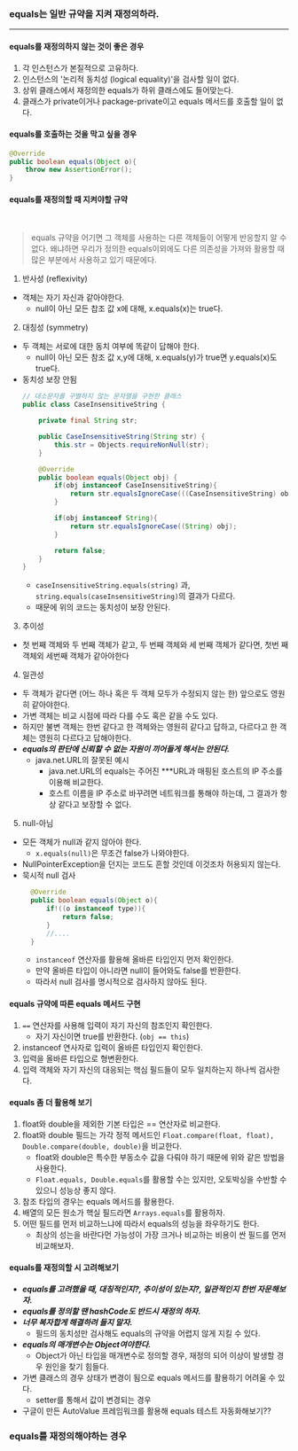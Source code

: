 ### equals는 일반 규약을 지켜 재정의하라.
---

#### equals를 재정의하지 않는 것이 좋은 경우
1. 각 인스턴스가 본질적으로 고유하다.
2. 인스턴스의 '논리적 동치성 (logical equality)'을 검사할 일이 없다.
3. 상위 클래스에서 재정의한 equals가 하위 클래스에도 들어맞는다.
4. 클래스가 private이거나 package-private이고 equals 메서드를 호출할 일이 없다.

#### equals를 호출하는 것을 막고 싶을 경우
```java
@Override
public boolean equals(Object o){
    throw new AssertionError();
}
```


#### equals를 재정의할 때 지켜야할 규약
<br/>

> equals 규약을 어기면 그 객체를 사용하는 다른 객체들이 어떻게 반응할지 알 수 없다.
> 왜냐하면 우리가 정의한 equals이외에도 다른 의존성을 가져와 활용할 때 많은 부분에서 사용하고 있기 때문에다.

1. 반사성 (reflexivity)
 - 객체는 자기 자신과 같아야한다.
   - null이 아닌 모든 찹조 값 x에 대해, x.equals(x)는 true다. 

2. 대칭성 (symmetry)
- 두 객체는 서로에 대한 동치 여부에 똑같이 답해야 한다.
  - null이 아닌 모든 참조 값 x,y에 대해, x.equals(y)가 true면 y.equals(x)도 true다.
- 동치성 보장 안됨
    ```java
    // 대소문자를 구별하지 않는 문자열을 구현한 클래스
    public class CaseInsensitiveString {

        private final String str;

        public CaseInsensitiveString(String str) {
            this.str = Objects.requireNonNull(str);
        }

        @Override
        public boolean equals(Object obj) {
            if(obj instanceof CaseInsensitiveString){
                return str.equalsIgnoreCase(((CaseInsensitiveString) obj).str);
            }

            if(obj instanceof String){
                return str.equalsIgnoreCase((String) obj);
            }

            return false;
        }
    }  
    ```
  -  `caseInsensitiveString.equals(string)` 과, `string.equals(caseInsensitiveString)`의 결과가 다르다.
  - 때문에 위의 코드는 동치성이 보장 안된다.

3. 추이성
- 첫 번째 객체와 두 번째 객체가 같고, 두 번째 객체와 세 번째 객체가 같다면, 첫번 째 객체외 세번째 객체가 같아야한다
  
4. 일관성
- 두 객체가 같다면 (어느 하나 혹은 두 객체 모두가 수정되지 않는 한) 앞으로도 영원히 같아야한다.
- 가변 객체는 비교 시점에 따라 다를 수도 혹은 같을 수도 있다.
- 하지만 불변 객체는 한번 같다고 한 객체와는 영원히 같다고 답하고, 다르다고 한 객체는 영원히 다르다고 답해야한다. 
- ***equals의 판단에 신뢰할 수 없는 자원이 끼어들게 해서는 안된다.***
  - java.net.URL의 잘못된 예시
    - java.net.URL의 equals는 주어진 ***URL과 매핑된 호스트의 IP 주소를 이용해 비교한다.
    - 호스트 이름을 IP 주소로 바꾸려면 네트워크를 통해야 하는데, 그 결과가 항상 같다고 보장할 수 없다.

5. null-아님
- 모든 객체가 null과 같지 않아야 한다.
  - `x.equals(null)`은 무조건 false가 나와야한다.
- NullPointerException을 던지는 코드도 흔할 것인데 이것조차 허용되지 않는다.
- 묵시적 null 검사
  ```java
    @Override
    public boolean equals(Object o){
        if!((o instanceof type)){
            return false;
        }
        //....
    }
  ```
  - `instanceof` 연산자를 활용해 올바른 타입인지 먼저 확인한다.
  - 만약 올바른 타입이 아니라면 null이 들어와도 false를 반환한다.
  - 따라서 null 검사를 명시적으로 검사하지 않아도 된다.

#### equals 규약에 따른 equals 메서드 구현
1. `==` 연산자를 사용해 입력이 자기 자신의 참조인지 확인한다.
   - 자기 자신이면 true를 반환한다. (`obj == this`)
2. instanceof 연사자로 입력이 올바른 타입인지 확인한다.
3. 입력을 올바른 타입으로 형변환한다.
4. 입력 객체와 자기 자신의 대응되는 핵심 필드들이 모두 일치하는지 하나씩 검사한다.

#### equals 좀 더 활용해 보기
1. float와 double을 제외한 기본 타입은 == 연산자로 비교한다.
2. float와 double 필드는 가각 정적 메서드인 `Float.compare(float, float), Double.compare(double, double)`을 비교한다.
   - float와 double은 특수한 부동소수 값을 다뤄야 하기 때문에 위와 같은 방법을 사용한다.   
   - `Float.equals, Double.equals`를 활용할 수는 있지만, 오토박싱을 수반할 수 있으니 성능상 좋지 않다.
3. 참조 타입의 경우는 equals 메서드를 활용한다.
4. 배열의 모든 원소가 핵실 필드라면 `Arrays.equals`를 활용하자.
5. 어떤 필드를 먼저 비교하느냐에 따라서 equals의 성능을 좌우하기도 한다.
   - 최상의 성는을 바란다먼 가능성이 가장 크거나 비교하는 비용이 싼 필드를 먼저 비교해보자.

#### equals를 재정의할 시 고려해보기
- ***equals를 고려했을 때, 대칭적인지?, 추이성이 있는지?, 일관적인지 한번 자문해보자.***
- ***equals를 정의할 땐 hashCode도 반드시 재정의 하자.***
- ***너무 복자합게 해결하려 들지 말자.***
  - 필드의 동치성만 검사해도 equals의 규약을 어렵지 않게 지킬 수 있다.
- ***equals의 매개변수는 Object여야한다.***
  - Object가 아닌 타입을 매개변수로 정의할 경우, 재정의 되어 이상이 발생할 경우 원인을 찾기 힘들다.
- 가변 클래스의 경우 상태가 변경이 됨으로 equals 메서드를 활용하기 어려울 수 있다.
  - setter를 통해서 값이 변경되는 경우
- 구글이 만든 AutoValue 프레임워크를 활용해 equals 테스트 자동화해보기?? 


### equals를 재정의해야하는 경우